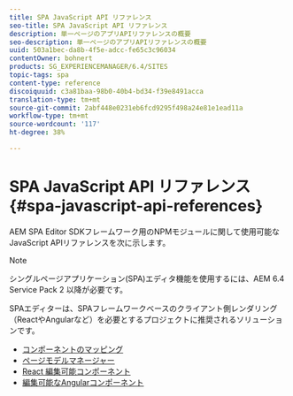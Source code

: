 ```yaml
---
title: SPA JavaScript API リファレンス
seo-title: SPA JavaScript API リファレンス
description: 単一ページのアプリAPIリファレンスの概要
seo-description: 単一ページのアプリAPIリファレンスの概要
uuid: 503a1bec-da8b-4f5e-adcc-fe65c3c96034
contentOwner: bohnert
products: SG_EXPERIENCEMANAGER/6.4/SITES
topic-tags: spa
content-type: reference
discoiquuid: c3a81baa-98b0-40b4-bd34-f39e8491acca
translation-type: tm+mt
source-git-commit: 2abf448e0231eb6fcd9295f498a24e81e1ead11a
workflow-type: tm+mt
source-wordcount: '117'
ht-degree: 38%

---
```



# SPA JavaScript API リファレンス{#spa-javascript-api-references}

AEM SPA Editor SDKフレームワーク用のNPMモジュールに関して使用可能なJavaScript APIリファレンスを次に示します。

>[!NOTE]
>シングルページアプリケーション(SPA)エディタ機能を使用するには、AEM 6.4 Service Pack 2 [](https://helpx.adobe.com/jp/experience-manager/6-4/release-notes/sp-release-notes.html) 以降が必要です。
>
>SPAエディターは、SPAフレームワークベースのクライアント側レンダリング（ReactやAngularなど）を必要とするプロジェクトに推奨されるソリューションです。

* [コンポーネントのマッピング](https://www.npmjs.com/package/@adobe/cq-spa-component-mapping)
* [ページモデルマネージャー](https://www.npmjs.com/package/@adobe/cq-spa-page-model-manager)
* [React 編集可能コンポーネント](https://www.npmjs.com/package/@adobe/cq-react-editable-components)
* [編集可能なAngularコンポーネント](https://www.npmjs.com/package/@adobe/cq-angular-editable-components)